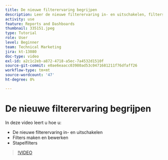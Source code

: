 ```yaml
---
title: De nieuwe filterervaring begrijpen
description: Leer de nieuwe filterervaring in- en uitschakelen, filters maken en bewerken en stapelfilters stapelen.
activity: use
feature: Reports and Dashboards
thumbnail: 335151.jpeg
type: Tutorial
role: User
level: Beginner
team: Technical Marketing
jira: kt-13080
doc-type: video
exl-id: a2c1c2eb-a872-4718-a5ec-7a4532d1510f
source-git-commit: e0ae6eaacc03980ad53c0471681211f76dfaff26
workflow-type: tm+mt
source-wordcount: '47'
ht-degree: 0%

---
```


# De nieuwe filterervaring begrijpen

In deze video leert u hoe u:

* De nieuwe filterervaring in- en uitschakelen
* Filters maken en bewerken
* Stapelfilters

>[!VIDEO](https://video.tv.adobe.com/v/3419558/?quality=12&learn=on&enablevpops)
